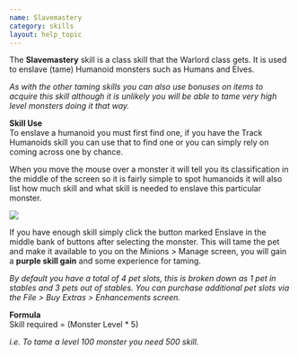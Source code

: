 ```yaml
---
name: Slavemastery
category: skills
layout: help_topic
---
```

The **Slavemastery** skill is a class skill that the Warlord class gets. It is used to enslave (tame) Humanoid monsters such as Humans and Elves.

_As with the other taming skills you can also use bonuses on items to acquire this skill although it is unlikely you will be able to tame very high level monsters doing it that way._

**Skill Use**  
To enslave a humanoid you must first find one, if you have the Track Humanoids skill you can use that to find one or you can simply rely on coming across one by chance.

When you move the mouse over a monster it will tell you its classification in the middle of the screen so it is fairly simple to spot humanoids it will also list how much skill and what skill is needed to enslave this particular monster.

[![](https://lohcdn.com/images/t_slavemastery.jpg)](https://lohcdn.com/images/slavemastery.jpg)

If you have enough skill simply click the button marked Enslave in the middle bank of buttons after selecting the monster. This will tame the pet and make it available to you on the Minions > Manage screen, you will gain a **purple skill gain** and some experience for taming.

_By default you have a total of 4 pet slots, this is broken down as 1 pet in stables and 3 pets out of stables. You can purchase additional pet slots via the File > Buy Extras > Enhancements screen._

**Formula**  
Skill required = (Monster Level \* 5)

_i.e. To tame a level 100 monster you need 500 skill._